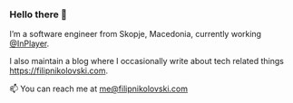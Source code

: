 ### Hello there 👋

I’m a software engineer from Skopje, Macedonia, currently working [@InPlayer](https://github.com/inplayer-org).

I also maintain a blog where I occasionally write about tech related things https://filipnikolovski.com.

📫 You can reach me at me@filipnikolovski.com

<!--
**FilipNikolovski/FilipNikolovski** is a ✨ _special_ ✨ repository because its `README.md` (this file) appears on your GitHub profile.

Here are some ideas to get you started:

- 🔭 I’m currently working on ...
- 🌱 I’m currently learning ...
- 👯 I’m looking to collaborate on ...
- 🤔 I’m looking for help with ...
- 💬 Ask me about ...
- 📫 How to reach me: ...
- 😄 Pronouns: ...
- ⚡ Fun fact: ...
-->
